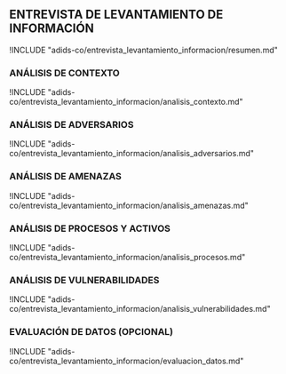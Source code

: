 ## ENTREVISTA DE LEVANTAMIENTO DE INFORMACIÓN

!INCLUDE "adids-co/entrevista_levantamiento_informacion/resumen.md"

### ANÁLISIS DE CONTEXTO

!INCLUDE "adids-co/entrevista_levantamiento_informacion/analisis_contexto.md"

### ANÁLISIS DE ADVERSARIOS

!INCLUDE "adids-co/entrevista_levantamiento_informacion/analisis_adversarios.md"

### ANÁLISIS DE AMENAZAS

!INCLUDE "adids-co/entrevista_levantamiento_informacion/analisis_amenazas.md"

### ANÁLISIS DE PROCESOS Y ACTIVOS

!INCLUDE "adids-co/entrevista_levantamiento_informacion/analisis_procesos.md"

### ANÁLISIS DE VULNERABILIDADES

!INCLUDE "adids-co/entrevista_levantamiento_informacion/analisis_vulnerabilidades.md"

### EVALUACIÓN DE DATOS (OPCIONAL)

!INCLUDE "adids-co/entrevista_levantamiento_informacion/evaluacion_datos.md"
